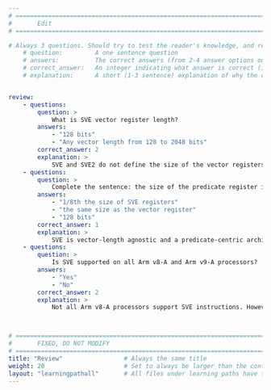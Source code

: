 ```yaml
---
# ================================================================================
#       Edit
# ================================================================================

# Always 3 questions. Should try to test the reader's knowledge, and reinforce the key points you want them to remember.
    # question:         A one sentence question
    # answers:          The correct answers (from 2-4 answer options only). Should be surrounded by quotes.
    # correct_answer:   An integer indicating what answer is correct (index starts from 0)
    # explanation:      A short (1-3 sentence) explanation of why the correct answer is correct. Can add additional context if desired


review:
    - questions:
        question: >
            What is SVE vector register length?
        answers:
            - "128 bits"
            - "Any vector length from 128 to 2048 bits"
        correct_answer: 2                   
        explanation: >
            SVE and SVE2 do not define the size of the vector registers, but limit the range, from a minimum of 128 bits up to a maximum of 2048 in 128-bit wide units.
    - questions:
        question: >
            Complete the sentence: the size of the predicate register is...
        answers:
            - "1/8th the size of SVE registers"
            - "the same size as the vector register"
            - "128 bits"
        correct_answer: 1                    
        explanation: >
            SVE is vector-length agnostic and a predicate-centric architecture with vector registers and predicate registers. Predicate registers are 1/8th the size of SVE registers (1 bit/byte). 
    - questions:
        question: >
            Is SVE supported on all Arm v8-A and Arm v9-A processors?
        answers:
            - "Yes"
            - "No"
        correct_answer: 2                
        explanation: >
            Not all Arm v8-A processors support SVE instructions. However, they can still run SVE applications using the Arm Instruction Emulator. Armv9-A builds on SVE with the SVE2 extension.



# ================================================================================
#       FIXED, DO NOT MODIFY
# ================================================================================
title: "Review"                 # Always the same title
weight: 20                      # Set to always be larger than the content in this path
layout: "learningpathall"       # All files under learning paths have this same wrapper
---
```

